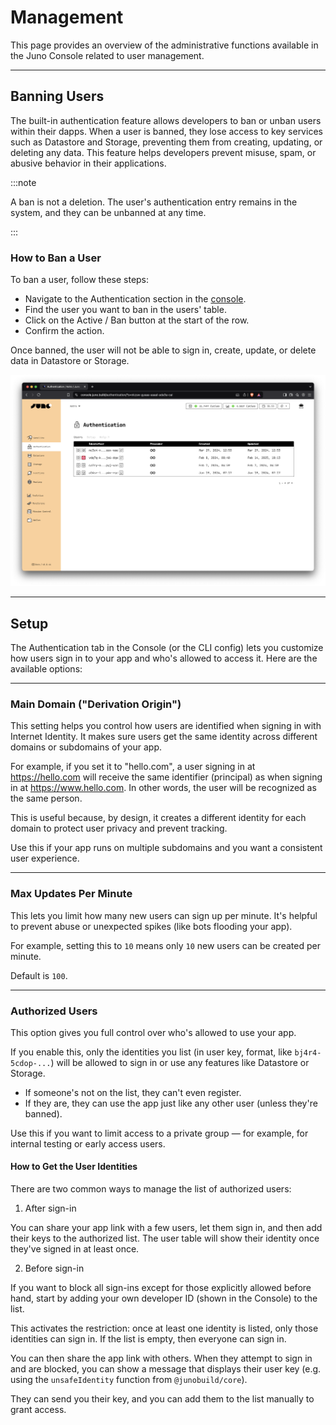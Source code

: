 # Management

This page provides an overview of the administrative functions available in the Juno Console related to user management.

---

## Banning Users

The built-in authentication feature allows developers to ban or unban users within their dapps. When a user is banned, they lose access to key services such as Datastore and Storage, preventing them from creating, updating, or deleting any data. This feature helps developers prevent misuse, spam, or abusive behavior in their applications.

:::note

A ban is not a deletion. The user's authentication entry remains in the system, and they can be unbanned at any time.

:::


### How to Ban a User

To ban a user, follow these steps:

- Navigate to the Authentication section in the [console](https://console.juno.build).
- Find the user you want to ban in the users' table.
- Click on the Active / Ban button at the start of the row.
- Confirm the action.

Once banned, the user will not be able to sign in, create, update, or delete data in Datastore or Storage.

![A screenshot of the Juno Console's Authentication section, displaying the user management interface with options to ban or unban users](../../img/satellite/user-management-ban.webp)

---

## Setup

The Authentication tab in the Console (or the CLI config) lets you customize how users sign in to your app and who's allowed to access it. Here are the available options:

---

### Main Domain ("Derivation Origin")

This setting helps you control how users are identified when signing in with Internet Identity. It makes sure users get the same identity across different domains or subdomains of your app.

For example, if you set it to "hello.com", a user signing in at https://hello.com will receive the same identifier (principal) as when signing in at https://www.hello.com. In other words, the user will be recognized as the same person.

This is useful because, by design, it creates a different identity for each domain to protect user privacy and prevent tracking.

Use this if your app runs on multiple subdomains and you want a consistent user experience.

---

### Max Updates Per Minute

This lets you limit how many new users can sign up per minute. It's helpful to prevent abuse or unexpected spikes (like bots flooding your app).

For example, setting this to `10` means only `10` new users can be created per minute.

Default is `100`.

---

### Authorized Users

This option gives you full control over who's allowed to use your app.

If you enable this, only the identities you list (in user key, format, like `bj4r4-5cdop-...`) will be allowed to sign in or use any features like Datastore or Storage.

- If someone's not on the list, they can't even register.
- If they are, they can use the app just like any other user (unless they're banned).

Use this if you want to limit access to a private group — for example, for internal testing or early access users.

#### How to Get the User Identities

There are two common ways to manage the list of authorized users:

1. After sign-in

You can share your app link with a few users, let them sign in, and then add their keys to the authorized list. The user table will show their identity once they've signed in at least once.

2. Before sign-in

If you want to block all sign-ins except for those explicitly allowed before hand, start by adding your own developer ID (shown in the Console) to the list.

This activates the restriction: once at least one identity is listed, only those identities can sign in. If the list is empty, then everyone can sign in.

You can then share the app link with others. When they attempt to sign in and are blocked, you can show a message that displays their user key (e.g. using the `unsafeIdentity` function from `@junobuild/core`).

They can send you their key, and you can add them to the list manually to grant access.
